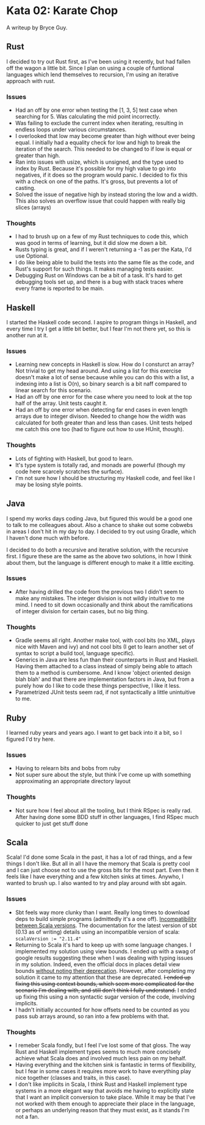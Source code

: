 # Kata 02: Karate Chop

A writeup by Bryce Guy.

## Rust

I decided to try out Rust first, as I've been using it recently, but had fallen off the wagon a little bit. Since I plan on using a couple of funtional languages which lend themselves to recursion, I'm using an iterative approach with rust.

### Issues

* Had an off by one error when testing the [1, 3, 5] test case when searching for 5. Was calculating the mid point incorrectly.
* Was failing to exclude the current index when iterating, resulting in endless loops under various circumstances.
* I overlooked that low may become greater than high without ever being equal. I initially had a equality check for low and high to break the iteration of the search. This needed to be changed to if low is equal or greater than high.
* Ran into issues with usize, which is unsigned, and the type used to index by Rust. Because it's possible for my high value to go into negatives, if it does so the program would panic. I decided to fix this with a check on one of the paths. It's gross, but prevents a lot of casting.
* Solved the issue of negative high by instead storing the low and a width. This also solves an overflow issue that could happen with really big slices (arrays)

### Thoughts

* I had to brush up on a few of my Rust techniques to code this, which was good in terms of learning, but it did slow me down a bit.
* Rusts typing is great, and if I weren't returning a -1 as per the Kata, I'd use Optional<usize>.
* I do like being able to build the tests into the same file as the code, and Rust's support for such things. It makes managing tests easier.
* Debugging Rust on Windows can be a bit of a task. It's hard to get debugging tools set up, and there is a bug with stack traces where every frame is reported to be main.

## Haskell

I started the Haskell code second. I aspire to program things in Haskell, and every time I try I get a little bit better, but I fear I'm not there yet, so this is another run at it.

### Issues

* Learning new concepts in Haskell is slow. How do I consturct an array? Not trivial to get my head around. And using a list for this exercise doesn't make a lot of sense because while you can do this with a list, a indexing into a list is O(n), so binary search is a bit naff compared to linear search for this scenario.
* Had an off by one error for the case where you need to look at the top half of the array. Unit tests caught it.
* Had an off by one error when detecting far end cases in even length arrays due to integer divison. Needed to change how the width was calculated for both greater than and less than cases. Unit tests helped me catch this one too (had to figure out how to use HUnit, though).

### Thoughts

* Lots of fighting with Haskell, but good to learn.
* It's type system is totally rad, and monads are powerful (though my code here scarcely scratches the surface).
* I'm not sure how I should be structuring my Haskell code, and feel like I may be losing style points.

## Java

I spend my works days coding Java, but figured this would be a good one to talk to me colleagues about. Also a chance to shake out some cobwebs in areas I don't hit in my day to day. I decided to try out using Gradle, which I haven't done much with before.

I decided to do both a recursive and iterative solution, with the recursive first. I figure these are the same as the above two solutions, in how I think about them, but the language is different enough to make it a little exciting.

### Issues

* After having drilled the code from the previous two I didn't seem to make any mistakes. The integer division is not wildly intuitive to me mind. I need to sit down occasionally and think about the ramifications of integer division for certain cases, but no big thing.

### Thoughts

* Gradle seems all right. Another make tool, with cool bits (no XML, plays nice with Maven and ivy) and not cool bits (I get to learn another set of syntax to script a build tool, language specific).
* Generics in Java are less fun than their counterparts in Rust and Haskell. Having them attached to a class instead of simply being able to attach them to a method is cumbersome. And I know 'object oriented design blah blah' and that there are implementation factors in Java, but from a purely how do I like to code these things perspective, I like it less.
* Parametrized JUnit tests seem rad, if not syntactically a little unintuitive to me.

## Ruby

I learned ruby years and years ago. I want to get back into it a bit, so I figured I'd try here.

### Issues

* Having to relearn bits and bobs from ruby
* Not super sure about the style, but think I've come up with something approximating an appropriate directory layout

### Thoughts

* Not sure how I feel about all the tooling, but I think RSpec is really rad. After having done some BDD stuff in other languages, I find RSpec much quicker to just get stuff done

## Scala

Scala! I'd done some Scala in the past, it has a lot of rad things, and a few things I don't like. But all in all I have the memory that Scala is pretty cool and I can just choose not to use the gross bits for the most part. Even then it feels like I have everything and a few kitchen sinks at times. Anywho, I wanted to brush up. I also wanted to try and play around with sbt again.

### Issues

* Sbt feels way more clunky than I want. Really long times to download deps to build simple programs (admittedly it's a one off). [Incompatibility between Scala versions](http://stackoverflow.com/questions/24103043/why-does-sbt-give-cant-expand-macros-compiled-by-previous-versions-of-scala-f). The documentation for the latest version of sbt (0.13 as of writing) details using an incompatible version of scala: ```scalaVersion := "2.11.4"```
* Returning to Scala it's hard to keep up with some language changes. I implemented my solution using view bounds. I ended up with a swag of google results suggesting these when I was dealing with typing issues in my solution. Indeed, even the official docs in places detail view bounds [without noting their deprecation](http://docs.scala-lang.org/tutorials/FAQ/context-and-view-bounds.html).  However, after completing my solution it came to my attention that these are deprecated. ~~I ended up fixing this using context bounds, which seem more complicated for the scenario I'm dealing with, and still don't think I fully understand.~~ I ended up fixing this using a non syntactic sugar version of the code, involving implicits.
* I hadn't initially accounted for how offsets need to be counted as you pass sub arrays around, so ran into a few problems with that.

### Thoughts

* I remeber Scala fondly, but I feel I've lost some of that gloss. The way Rust and Haskell implement types seems to much more concisely achieve what Scala does and involved much less pain on my behalf.
* Having everything and the kitchen sink is fantastic in terms of flexibility, but I fear in some cases it requires more work to have everything play nice together (classes and traits, in this case).
* I don't like implicits in Scala, I think Rust and Haskell implement type systems in a more elegant way that avoids me having to explicitly state that I want an implicit conversion to take place. While it may be that I've not worked with them enough to appreciate their place in the language, or perhaps an underlying reason that they must exist, as it stands I'm not a fan.
